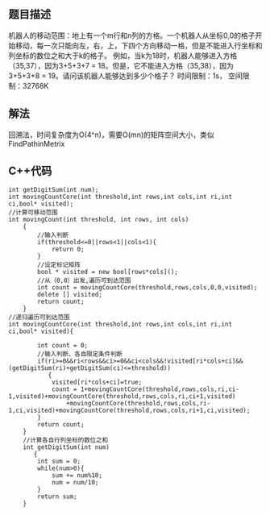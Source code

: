 ## 题目描述
机器人的移动范围：地上有一个m行和n列的方格。一个机器人从坐标0,0的格子开始移动，每一次只能向左，右，上，下四个方向移动一格，但是不能进入行坐标和列坐标的数位之和大于k的格子。 例如，当k为18时，机器人能够进入方格（35,37），因为3+5+3+7 = 18。但是，它不能进入方格（35,38），因为3+5+3+8 = 19。请问该机器人能够达到多少个格子？
时间限制：1s， 空间限制：32768K

## 解法
回溯法，时间复杂度为O(4^n)，需要O(mn)的矩阵空间大小，类似FindPathinMetrix

## C++代码
```
int getDigitSum(int num);
int movingCountCore(int threshold,int rows,int cols,int ri,int ci,bool* visited);
//计算可移动范围
int movingCount(int threshold, int rows, int cols)
    {
        //输入判断
        if(threshold<=0||rows<1||cols<1){
            return 0;
        }
        //设定标记矩阵
        bool * visited = new bool[rows*cols](); 
        //从（0,0）出发,遍历可到达范围
        int count = movingCountCore(threshold,rows,cols,0,0,visited);
        delete [] visited;
        return count;
    }
//递归遍历可到达范围
int movingCountCore(int threshold,int rows,int cols,int ri,int ci,bool* visited){
        
        int count = 0;
        //输入判断、各自限定条件判断
        if(ri>=0&&ri<rows&&ci>=0&&ci<cols&&!visited[ri*cols+ci]&&(getDigitSum(ri)+getDigitSum(ci)<=threshold))
           {
            visited[ri*cols+ci]=true;
            count = 1+movingCountCore(threshold,rows,cols,ri,ci-1,visited)+movingCountCore(threshold,rows,cols,ri,ci+1,visited)
                +movingCountCore(threshold,rows,cols,ri-1,ci,visited)+movingCountCore(threshold,rows,cols,ri+1,ci,visited);
        }
        return count;
    }
    //计算各自行列坐标的数位之和
    int getDigitSum(int num)
       {
        int sum = 0;
        while(num>0){
            sum += num%10;
        	num = num/10;
        }
        return sum;
    }
```